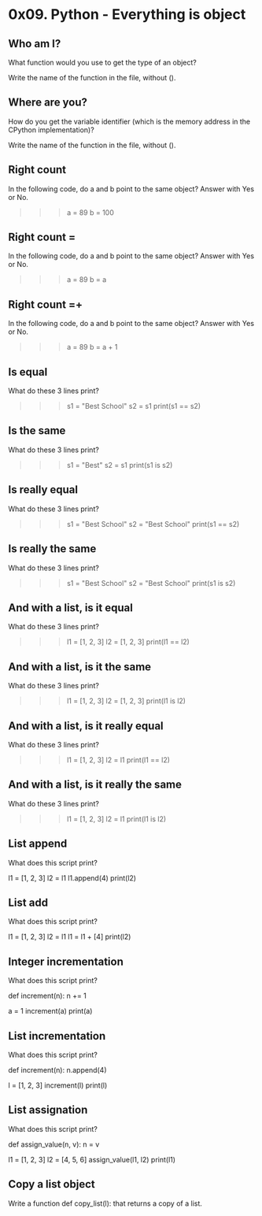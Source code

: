 # 0x09. Python - Everything is object
## Who am I?
What function would you use to get the type of an object?

Write the name of the function in the file, without ().
##  Where are you?
How do you get the variable identifier (which is the memory address in the CPython implementation)?

Write the name of the function in the file, without ().
## Right count
In the following code, do a and b point to the same object? Answer with Yes or No.

>>> a = 89
>>> b = 100
## Right count =
In the following code, do a and b point to the same object? Answer with Yes or No.

>>> a = 89
>>> b = a
## Right count =+
In the following code, do a and b point to the same object? Answer with Yes or No.

>>> a = 89
>>> b = a + 1

## Is equal
What do these 3 lines print?

>>> s1 = "Best School"
>>> s2 = s1
>>> print(s1 == s2)

## Is the same
What do these 3 lines print?

>>> s1 = "Best"
>>> s2 = s1
>>> print(s1 is s2)

 ## Is really equal
What do these 3 lines print?

>>> s1 = "Best School"
>>> s2 = "Best School"
>>> print(s1 == s2)

## Is really the same
What do these 3 lines print?

>>> s1 = "Best School"
>>> s2 = "Best School"
>>> print(s1 is s2)

## And with a list, is it equal
What do these 3 lines print?

>>> l1 = [1, 2, 3]
>>> l2 = [1, 2, 3] 
>>> print(l1 == l2)

 ## And with a list, is it the same
What do these 3 lines print?

>>> l1 = [1, 2, 3]
>>> l2 = [1, 2, 3] 
>>> print(l1 is l2)

 ## And with a list, is it really equal
What do these 3 lines print?

>>> l1 = [1, 2, 3]
>>> l2 = l1
>>> print(l1 == l2)

## And with a list, is it really the same
What do these 3 lines print?

>>> l1 = [1, 2, 3]
>>> l2 = l1
>>> print(l1 is l2)

## List append
What does this script print?

l1 = [1, 2, 3]
l2 = l1
l1.append(4)
print(l2)

 ## List add
What does this script print?

l1 = [1, 2, 3]
l2 = l1
l1 = l1 + [4]
print(l2)

## Integer incrementation
What does this script print?

def increment(n):
    n += 1

a = 1
increment(a)
print(a)

## List incrementation
What does this script print?

def increment(n):
    n.append(4)

l = [1, 2, 3]
increment(l)
print(l)

## List assignation
What does this script print?

def assign_value(n, v):
    n = v

l1 = [1, 2, 3]
l2 = [4, 5, 6]
assign_value(l1, l2)
print(l1)

## Copy a list object
Write a function def copy_list(l): that returns a copy of a list.

## 

